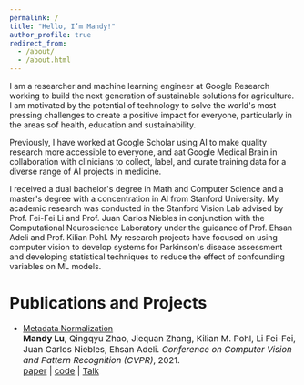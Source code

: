 ```yaml
---
permalink: /
title: "Hello, I’m Mandy!"
author_profile: true
redirect_from: 
  - /about/
  - /about.html
---
```


I am a researcher and machine learning engineer at Google Research working to build the next generation of sustainable solutions for agriculture. I am motivated by the potential of technology to solve the world's most pressing challenges to create a positive impact for everyone, particularly in the areas sof health, education and sustainability. 

Previously, I have worked at Google Scholar using AI to make quality research more accessible to everyone, and aat Google Medical Brain in collaboration with clinicians to collect, label, and curate training data for a diverse range of AI projects in medicine. 

I received a dual bachelor's degree in Math and Computer Science and a master's degree with a concentration in AI from Stanford University. My academic research was conducted in the Stanford Vision Lab advised by Prof. Fei-Fei Li and Prof. Juan Carlos Niebles in conjunction with the Computational Neuroscience Laboratory under the guidance of Prof. Ehsan Adeli and Prof. Kilian Pohl. My research projects have focused on using computer vision to develop systems for Parkinson's disease assessment and developing statistical techniques to reduce the effect of confounding variables on ML models.

Publications and Projects
======

- [Metadata Normalization](https://arxiv.org/abs/2307.14430)<br>
  <span style="font-size:4mm;">**Mandy Lu**, Qingqyu Zhao, Jiequan Zhang, Kilian M. Pohl, Li Fei-Fei, Juan Carlos Niebles, Ehsan Adeli. *Conference on Computer Vision and Pattern Recognition (CVPR)*, 2021. </span><br>
  <span style="font-size:4mm;">[paper]([https://arxiv.org/pdf/2307.14430.pdf](https://openaccess.thecvf.com/content/CVPR2021/papers/Lu_Metadata_Normalization_CVPR_2021_paper.pdf)) | [code](https://github.com/HazyResearch/skill-it) | [Talk](https://www.youtube.com/watch?v=NX4Xz86khUE&ab_channel=MandyLu) </span>






